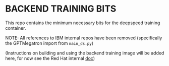 # BACKEND TRAINING BITS

This repo contains the minimum necessary bits for the deepspeed training container.

NOTE: All references to IBM internal repos have been removed (specifically the GPTMegatron import from `main_ds.py`)

(Instructions on building and using the backend training image will be added here, for now see the Red Hat internal [doc](https://docs.google.com/document/d/1pZhjVfJ3eGsNtDh4cm3xfU1uQKVdsE46TGU9QCu7HBk/edit?usp=sharing))

